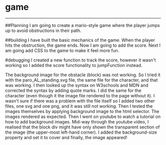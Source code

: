 # game
---
##Planning
I am going to create a mario-style game where the player jumps up to avoid obstructions in their path.

##building
I have built the basic mechanics of the game. When the player hits the obstruction, the game ends. Now I am going to add the score. Next I am going add CSS to the game to make it feel more fun.

#debugging
I created a new function to track the score, however it wasn't working so I added the score functionality to jumpFunction instead.

The background image for the obstacle (block) was not working. So I tried it with the paro_AL_standing.svg file, the same file for the character, and that was working. I then looked up the syntax on W3schools and MDN and corrected the syntax by adding quote marks. I did the same for the character (even though it the image file rendered to the page without it). I wasn't sure if there was a problem with the file itself so I added two other files, one svg and one png, and it was still not working. Then I tested the images themselves by applying background image to the html selector. The images rendered as expected. Then I went on youtube to watch a tutorial on how to add background images. Mid-way through the youtube video, I realised that the block div might have only shown the transparent section of the image (the upper-most left-hand corner). I added the background-size property and set it to cover and finally, the image appeared!